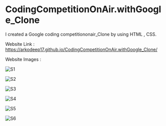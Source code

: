 # CodingCompetitionOnAir.withGoogle_Clone
I created a Google coding competitiononair_Clone by using HTML , CSS.

Website Link : 
https://arkodeep17.github.io/CodingCompetitionOnAir.withGoogle_Clone/

Website Images : 


![S1](https://github.com/Arkodeep17/CodingCompetitionOnAir.withGoogle_Clone/assets/65350545/3ce1b50c-bc9f-4e07-bf64-d81a3526e637)


![S2](https://github.com/Arkodeep17/CodingCompetitionOnAir.withGoogle_Clone/assets/65350545/93761970-5a3f-4269-a753-8e653b3a908f)


![S3](https://github.com/Arkodeep17/CodingCompetitionOnAir.withGoogle_Clone/assets/65350545/9a3f7a42-a972-4939-a0c8-9a7e01ab50a9)


![S4](https://github.com/Arkodeep17/CodingCompetitionOnAir.withGoogle_Clone/assets/65350545/e072ef1b-33e5-4ae7-9617-bf454fddd805)


![S5](https://github.com/Arkodeep17/CodingCompetitionOnAir.withGoogle_Clone/assets/65350545/4590bfbd-eb44-4981-a765-c731956f1302)


![S6](https://github.com/Arkodeep17/CodingCompetitionOnAir.withGoogle_Clone/assets/65350545/c56ca984-771d-4001-bb73-1831b0c5d826)
